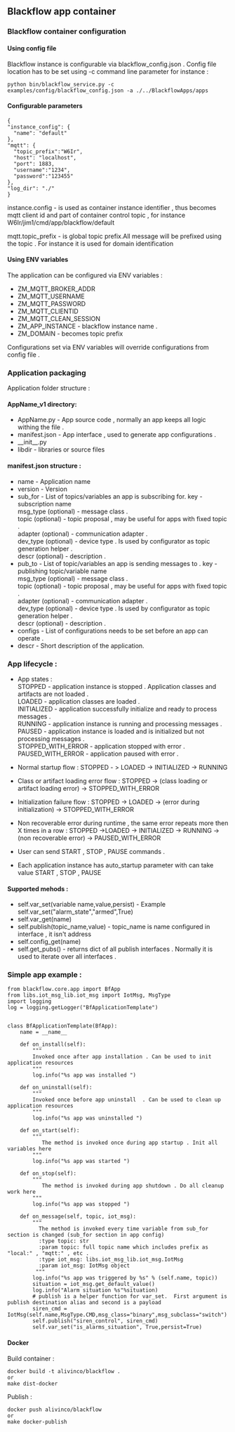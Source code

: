 ## Blackflow app container

### Blackflow container configuration 

#### Using config file
  Blackflow instance is configurable via blackflow_config.json . Config file location has to be set using -c command line parameter 
  for instance : 
  
  `python bin/blackflow_service.py -c examples/config/blackflow_config.json -a ./../BlackflowApps/apps`

  
#### Configurable parameters 
  ```
  {
  "instance_config": {
    "name": "default"
  },
  "mqtt": {
    "topic_prefix":"W6Ir",
    "host": "localhost",
    "port": 1883,
    "username":"1234",
    "password":"123455"
  },
  "log_dir": "./"
}
  ```
  
  instance.config - is used as container instance identifier , thus becomes mqtt client id and part of container control topic , for instance  W6Ir/jim1/cmd/app/blackflow/default
  
  mqtt.topic_prefix - is global topic prefix.All message will be prefixed using the topic . For instance it is used for domain identification 
  
#### Using ENV variables 
The application can be configured via ENV variables :
  + ZM_MQTT_BROKER_ADDR
  + ZM_MQTT_USERNAME
  + ZM_MQTT_PASSWORD
  + ZM_MQTT_CLIENTID
  + ZM_MQTT_CLEAN_SESSION
  + ZM_APP_INSTANCE - blackflow instance name .
  + ZM_DOMAIN - becomes topic prefix 
  
Configurations set via ENV variables will override configurations from config file .   

### Application packaging

Application folder structure :

#### AppName_v1 directory:
  
+ AppName.py - App source code , normally an app keeps all logic withing the file .  
+ manifest.json - App interface , used to generate app configurations .  
+ __init\_\_.py  
+ libdir - libraries or source files  


#### manifest.json structure :

+ name - Application name
+ version - Version
+ sub_for - List of topics/variables an app is subscribing for.
     key - subscription name  
     msg_type (optional) - message class .   
     topic    (optional) - topic proposal , may be useful for apps with fixed topic .  
     adapter  (optional) - communication adapter .  
     dev_type (optional) - device type . Is used by configurator as topic generation helper .  
     descr    (optional) - description .  
+ pub_to - List of topic/variables an app is sending messages to  .
     key - publishing topic/variable name  
     msg_type (optional) - message class .  
     topic    (optional) - topic proposal , may be useful for apps with fixed topic .  
     adapter  (optional) - communication adapter .  
     dev_type (optional) - device type . Is used by configurator as topic generation helper .  
     descr    (optional) - description .  
+ configs - List of configurations needs to be set before an app can operate .
+ descr - Short description of the application.

### App lifecycle :

+ App states :     
     STOPPED - application instance is stopped . Application classes and artifacts are not loaded .    
     LOADED - application classes are loaded .     
     INITIALIZED - application successfully initialize and ready to process messages .   
     RUNNING - application instance is running and processing messages .    
     PAUSED - application instance is loaded and is initialized but not processing messages .     
     STOPPED_WITH_ERROR - application stopped with error .     
     PAUSED_WITH_ERROR - application paused with error .    
      
+ Normal startup flow : STOPPED - > LOADED -> INITIALIZED -> RUNNING
+ Class or artifact loading error flow : STOPPED -> (class loading or artifact loading error) -> STOPPED_WITH_ERROR
+ Initialization failure flow : STOPPED -> LOADED -> (error during initialization) -> STOPPED_WITH_ERROR
+ Non recoverable error during runtime , the same error repeats more then X times in a row : STOPPED ->LOADED -> INITIALIZED -> RUNNING -> (non recoverable error) -> PAUSED_WITH_ERROR
+ User can send START , STOP  , PAUSE commands .
+ Each application instance has auto_startup parameter with can take value START , STOP , PAUSE

#### Supported mehods :

+ self.var_set(variable name,value,persist) - Example self.var_set("alarm_state","armed",True)
+ self.var_get(name)
+ self.publish(topic_name,value) - topic_name is name configured in interface , it isn't address 
+ self.config_get(name)
+ self.get_pubs() - returns dict of all publish interfaces . Normally it is used to iterate over all interfaces .

### Simple app example : 

    from blackflow.core.app import BfApp
    from libs.iot_msg_lib.iot_msg import IotMsg, MsgType
    import logging
    log = logging.getLogger("BfApplicationTemplate")
    
    
    class BfApplicationTemplate(BfApp):
        name = __name__
    
        def on_install(self):
            """
            Invoked once after app installation . Can be used to init application resources
            """
            log.info("%s app was installed ")
    
        def on_uninstall(self):
            """
            Invoked once before app uninstall  . Can be used to clean up application resources
            """
            log.info("%s app was uninstalled ")
    
        def on_start(self):
            """
               The method is invoked once during app startup . Init all variables here
            """
            log.info("%s app was started ")
    
        def on_stop(self):
            """
               The method is invoked during app shutdown . Do all cleanup work here
            """
            log.info("%s app was stopped ")
    
        def on_message(self, topic, iot_msg):
            """
              The method is invoked every time variable from sub_for section is changed (sub_for section in app config)
              :type topic: str
              :param topic: full topic name which includes prefix as "local:" , "mqtt:" , etc .
              :type iot_msg: libs.iot_msg_lib.iot_msg.IotMsg
              :param iot_msg: IotMsg object
             """
            log.info("%s app was triggered by %s" % (self.name, topic))
            situation = iot_msg.get_default_value()
            log.info("Alarm situation %s"%situation)
            # publish is a helper function for var_set.  First argument is publish destination alias and second is a payload
            siren_cmd = IotMsg(self.name,MsgType.CMD,msg_class="binary",msg_subclass="switch")
            self.publish("siren_control", siren_cmd)
            self.var_set("is_alarms_situation", True,persist=True)


#### Docker 
Build container : 
````
docker build -t alivinco/blackflow .
or 
make dist-docker
````

Publish : 
````
docker push alivinco/blackflow
or 
make docker-publish
````
